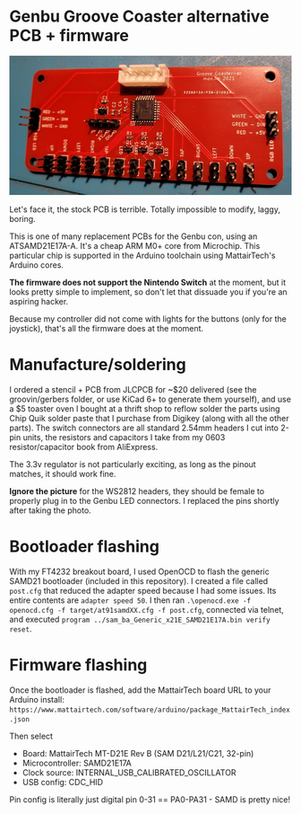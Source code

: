 # Genbu Groove Coaster alternative PCB + firmware

![PCB](image.jpg)

Let's face it, the stock PCB is terrible. Totally impossible to modify, laggy,
boring.

This is one of many replacement PCBs for the Genbu con, using an ATSAMD21E17A-A.
It's a cheap ARM M0+ core from Microchip.
This particular chip is supported in the Arduino toolchain using MattairTech's
Arduino cores.

**The firmware does not support the Nintendo Switch** at the moment, but it
looks pretty simple to implement, so don't let that dissuade you if you're an
aspiring hacker.

Because my controller did not come with lights for the buttons (only for the
joystick), that's all the firmware does at the moment.

# Manufacture/soldering
I ordered a stencil + PCB from JLCPCB for ~$20 delivered (see the
groovin/gerbers folder, or use KiCad 6+ to generate them yourself), and use a $5
toaster oven I bought at a thrift shop to reflow solder the parts using Chip
Quik solder paste that I purchase from Digikey (along with all the other parts).
The switch connectors are all standard 2.54mm headers I cut into 2-pin units,
the resistors and capacitors I take from my 0603 resistor/capacitor book from
AliExpress.

The 3.3v regulator is not particularly exciting, as long as the pinout matches,
it should work fine.

**Ignore the picture** for the WS2812 headers, they should be female to properly
plug in to the Genbu LED connectors. I replaced the pins shortly after taking
the photo.

# Bootloader flashing
With my FT4232 breakout board, I used OpenOCD to flash the generic SAMD21
bootloader (included in this repository). I created a file called `post.cfg`
that reduced the adapter speed because I had some issues. Its entire contents
are `adapter speed 50`. I then ran `.\openocd.exe -f openocd.cfg -f
target/at91samdXX.cfg -f post.cfg`, connected via telnet, and executed `program
../sam_ba_Generic_x21E_SAMD21E17A.bin verify reset`.

# Firmware flashing
Once the bootloader is flashed, add the MattairTech board URL to your Arduino
install:  
`https://www.mattairtech.com/software/arduino/package_MattairTech_index.json`

Then select 
- Board: MattairTech MT-D21E Rev B (SAM D21/L21/C21, 32-pin)
- Microcontroller: SAMD21E17A
- Clock source: INTERNAL_USB_CALIBRATED_OSCILLATOR
- USB config: CDC_HID

Pin config is literally just digital pin 0-31 == PA0-PA31 -  SAMD is pretty nice!
